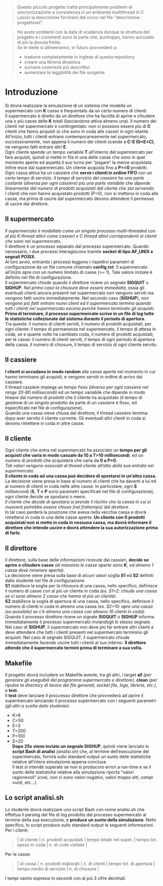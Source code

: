 > Questo piccolo progetto tratta principalmente problemi di sincronizzazione e consistenza in un ambiente multithread in C.
> Lascio la descrizione fornitami dal corso nel file "descrizione-progettosol".<br>

> Ho avuto problemi con la data di scadenza dunque la struttura del progetto e i commenti sono la parte che, purtroppo, hanno accusato di più 
> la dovuta fretta.<br> 
> Se le stelle si allineeranno, in futuro provvederò a:<br>
> - tradurre completamente in inglese di questa repository<br> 
> - creare una libreria dinamica<br>
> - scrivere commenti più descrittivi<br>
> - aumentare la leggibilità dei file sorgente<br> 

# Introduzione  
Si dovrà realizzare la simulazione di un sistema che modella un supermercato con **K** casse e
frequentato da un certo numero di clienti.<br>Il supermercato è diretto da un direttore che ha facoltà di aprire e
chiudere una o più casse delle **K** totali (lasciandone attiva almeno una). Il numero dei clienti nel supermercato è
contingentato: non ci possono essere più di **C** clienti che fanno acquisti (o che sono in coda alle casse) in ogni
istante.<br> All’inizio, tutti i clienti entrano contemporaneamente nel supermercato, successivamente, non appena il
numero dei clienti scende a **C-E (0<E<C)**, ne vengono fatti entrare altri **E**.<br> Ogni cliente spende un tempo
variabile **T** all’interno del supermercato per fare acquisti, quindi si mette in fila in una delle casse che sono in
quel momento aperte ed aspetta il suo turno per “pagare” la merce acquistata.<br>Infine esce dal supermercato.
Un cliente acquista fino a **P>=0** prodotti.<br> Ogni cassa attiva ha un cassiere che **serve i clienti in ordine FIFO** con
un certo tempo di servizio. *Il tempo di servizio del cassiere ha una parte costante (diversa per ogni cassiere) più
una parte variabile che dipende linearmente dal numero di prodotti acquistati dal cliente che sta servendo.*<br>
I clienti che non hanno acquistato prodotti (P=0), non si mettono in coda alle casse, ma prima di uscire dal
supermercato devono attendere il permesso di uscire dal direttore.
## Il supermercato
*Il supermercato è modellato come un singolo processo multi-threaded con al più K thread attivi come cassieri e
C thread attivi corrispondenti ai clienti che sono nel supermercato.*<br>
Il direttore è un processo separato dal processo supermercato. Quando necessario, i due processi interagiscono
tramite **socket di tipo AF_UNIX e segnali POSIX.**<br> Al loro avvio, entrambi i processi leggono i rispettivi
parametri di configurazione da un file comune chiamato **config.txt**.
Il supermercato all’inizio apre con un numero limitato di casse (>= 1). Tale valore iniziale è definito
nel file di configurazione.<br>
Il supermercato chiude quando il direttore riceve un segnale **SIGQUIT** o **SIGHUP**. *Nel primo caso la chiusura
deve essere immediata*, ossia gli eventuali clienti ancora presenti nel supermercato non vengono serviti ma
vengono fatti uscire immediatamente. Nel secondo caso (**SIGHUP**), *non vengono più fatti entrare nuovi client ed
il supermercato termina quando tutti i clienti nel supermercato escono perchè hanno terminato gli acquisti*.
**Prima di terminare, il processo supermercato scrive in un file di log 
tutte le statistiche collezionate dal sistema durante il periodo di apertura.**<br> Tra queste: il numero
di clienti serviti, il numero di prodotti acquistati; per ogni cliente: il tempo di permanenza nel supermercato, il
tempo di attesa in coda, se e quante volte ha cambiato coda, il numero di prodotti acquistati; per le casse: il
numero di clienti serviti, il tempo di ogni periodo di apertura della cassa, il numero di chiusure, il tempo di
servizio di ogni cliente servito.
## Il cassiere
**I clienti si accodano in modo random** alle casse aperte nel momento in cui hanno terminano gli acquisti, e
vengono serviti in ordine di arrivo dal cassiere.<br>Il thread cassiere impiega un tempo fisso *(diverso per ogni
cassiere nel range 20-80 millisecondi)* ed un tempo variabile che dipende in modo lineare dal numero di prodotti
che il cliente ha acquistato (il tempo di gestione di un singolo prodotto da parte di un cassiere è fisso, ed èspecificato nel file di configurazione).<br>
Quando una cassa viene chiusa dal direttore, il thread cassiere termina dopo aver servito il cliente corrente. Gli eventuali
altri clienti in coda si devono rimettere in coda in altre casse.
## Il cliente
Ogni cliente che entra nel supermercato ha associato un **tempo per gli acquisti che varia in modo casuale da 10 a
T>10 millisecondi**, ed un numero di prodotti che acquisterà che varia da **0 a P>0**.<br>*Tali valori vengono associati
al thread cliente all’atto della sua entrata nel supermercato.*<br>
**Il cliente in coda ad una cassa può decidere di spostarsi in un’altra cassa.**<br>La decisione viene presa in base al
numero di clienti che ha davanti a lui ed al numero di clienti in coda nelle altre casse. In particolare, ogni **S**
millisecondi (**S**, **T** e **P** sono parametri specificati nel file di configurazione), ogni cliente decide se spostarsi o
meno.<br> 
*Il cliente che decide di spostarsi si prende il rischio che la cassa in cui si muoverà potrebbe essere chiusa (nel frattempo) dal direttore.*<br>
In tal caso perderà la posizione che aveva nella vecchia cassa e dovrà rimettersi in coda in una delle casse aperte.
**Un cliente con 0 prodotti acquistati non si mette in coda in nessuna cassa, ma dovrà informare il direttore che
intende uscire e dovrà attendere la sua autorizzazione prima di farlo.**
## Il direttore
Il direttore, sulla base delle informazioni ricevute dai cassieri, **decide se aprire o chiudere casse** *(al massimo le
casse aperte sono **K**, ed almeno 1 cassa deve rimanere aperta)*.<br>La decisione viene presa sulla base di alcuni
valori soglia **S1** ed **S2** definiti dallo studente nel file di configurazione.<br>
**S1** stabilisce la soglia per la chiusura di una cassa, nello specifico, definisce il numero di casse con al più un cliente in coda *(es. S1=2: chiude una cassa
se ci sono almeno 2 casse che hanno al più un cliente)*.<br>
**S2** stabilisce la soglia di apertura di una cassa, nello
specifico, definisce il numero di clienti in coda in almeno una cassa *(es. S2=10: apre una cassa (se possibile) se
c’è almeno una cassa con almeno 10 clienti in coda)*.<br>
Quando il processo direttore riceve un signale **SIGQUIT** o **SIGHUP** informa immediatamente il processo
supermercato inviandogli lo stesso segnale. Nel caso di **SIGHUP**, il supermercato non deve più far entrare altri
clienti e deve attendere che tutti i clienti presenti nel supermercato terminino gli acquisti. Nel caso di segnale
SIGQUIT, il supermercato chiude immediatamente facendo uscire tutti i clienti al suo interno. **Il direttore attende
che il supermercato termini prima di terminare a sua volta.**
## Makefile
Il progetto dovrà includere un Makefile avente, tra gli altri, i target **all** *(per generare gli eseguibili del programma
supermercato e direttore)*, **clean** *(per ripulire la directory di lavoro dai file generati, socket file, logs, librerie,
etc.)*, e **test**.<br>
Il **test** deve lanciare il proccesso direttore che provvederà ad aprire il supermercato lanciando il processo
supermercato con i seguenti parametri *(gli altri a scelta dello studente)*:
- K=6 
- C=50 
- E=3 
- T=200 
- P=100 
- S=20<br>
**Dopo 25s viene inviato un segnale SIGHUP**, quindi viene lanciato lo **script Bash di analisi** *(analisi.sh)* che, al
termine dell’esecuzione del supermercato, fornirà sullo standard output un sunto delle statistiche relative
all’intera simulazione appena conclusa.<br>
Il test si intende superato se non si producoro errori a run-time e se il sunto delle statistiche relative alla simulazione riporta “valori ragionevoli” *(cioè, non ci sono valori negativi, valori troppo alti, campi vuoti, etc...)*.
## Lo script analisi.sh
Lo studente dovrà realizzare uno script Bash con nome analisi.sh che effettua il parsing del file di log prodotto
dal processo supermercato al termine della sua esecuzione, e **produce un sunto della simulazione**. Nello
specifico, lo script produce sullo standard output le seguenti informazioni.<br>
Per i clienti:<br>
> | id cliente | n. prodotti acquistati | tempo totale nel super. | tempo tot. speso in coda | n. di code visitate |  <br>

Per le casse:<br>
> | id cassa | n. prodotti elaborati | n. di clienti | tempo tot. di apertura | tempo medio di servizio | n. di chiusure |  <br>

I tempi vanno espressi in secondi con al più 3 cifre decimali.
